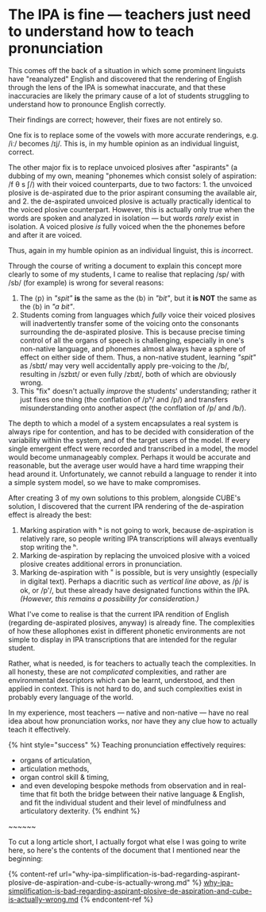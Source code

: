 # The IPA is fine — teachers just need to understand how to teach pronunciation

This comes off the back of a situation in which some prominent linguists have "reanalyzed" English and discovered that the rendering of English through the lens of the IPA is somewhat inaccurate, and that these inaccuracies are likely the primary cause of a lot of students struggling to understand how to pronounce English correctly.

Their findings are correct; however, their fixes are not entirely so.

One fix is to replace some of the vowels with more accurate renderings, e.g. /iː/ becomes /ɪj/. This is, in my humble opinion as an individual linguist, correct.

The other major fix is to replace unvoiced plosives after "aspirants" (a dubbing of my own, meaning "phonemes which consist solely of aspiration: /f θ s ʃ/) with their voiced counterparts, due to two factors: 1. the unvoiced plosive is de-aspirated due to the prior aspirant consuming the available air, and 2. the de-aspirated unvoiced plosive is actually practically identical to the voiced plosive counterpart. However, this is actually only true when the words are spoken and analyzed in isolation — but words _rarely_ exist in isolation. A voiced plosive _is_ fully voiced when the the phonemes before and after it are voiced.

Thus, again in my humble opinion as an individual linguist, this is _i&#x6E;_&#x63;orrect.

Through the course of writing a document to explain this concept more clearly to some of my students, I came to realise that replacing /sp/ with /sb/ (for example) is wrong for several reasons:

1. The ⟨p⟩ in _"spit"_ **is** the same as the ⟨b⟩ in _"bit"_, but it **is NOT** the same as the ⟨b⟩ in _"a bit"_.
2. Students coming from languages which _fully_ voice their voiced plosives will inadvertently transfer some of the voicing onto the consonants surrounding the de-aspirated plosive. This is because precise timing control of all the organs of speech is challenging, especially in one's non-native language, and phonemes almost always have a sphere of effect on either side of them. Thus, a non-native student, learning _"spit"_ as /sbɪt/ may very well accidentally apply pre-voicing to the /b/, resulting in /szbɪt/ or even fully /zbɪt/, both of which are obviously wrong.
3. This "fix" doesn't actually _improve_ the students' understanding; rather it just fixes one thing (the conflation of /pʰ/ and /p/) and transfers misunderstanding onto another aspect (the conflation of /p/ and /b/).

The depth to which a model of a system encapsulates a real system is always ripe for contention, and has to be decided with consideration of the variability within the system, and of the target users of the model. If every single emergent effect were recorded and transcribed in a model, the model would become unmanageably complex. Perhaps it would be accurate and reasonable, but the average user would have a hard time wrapping their head around it. Unfortunately, we cannot rebuild a language to render it into a simple system model, so we have to make compromises.

After creating 3 of my own solutions to this problem, alongside CUBE's solution, I discovered that the current IPA rendering of the de-aspiration effect is already the best:

1. Marking aspiration with ʰ is not going to work, because de-aspiration is relatively rare, so people writing IPA transcriptions will always eventually stop writing the ʰ.
2. Marking de-aspiration by replacing the unvoiced plosive with a voiced plosive creates additional errors in pronunciation.&#x20;
3. Marking de-aspiration with ˭ is possible, but is very unsightly (especially in digital text). Perhaps a diacritic such as _vertical line above_, as /p̍/ is ok, or /p'/, but these already have designated functions within the IPA. _(However, this remains a possibility for consideration.)_ &#x20;

What I've come to realise is that the current IPA rendition of English (regarding de-aspirated plosives, anyway) is already fine. The complexities of how these allophones exist in different phonetic environments are not simple to display in IPA transcriptions that are intended for the regular student.&#x20;

Rather, what is needed, is for teachers to actually teach the complexities. In all honesty, these are not _complicated_ complexities, and rather are environmental descriptors which can be learnt, understood, and then applied in context. This is not hard to do, and such complexities exist in probably every language of the world.

In my experience, most teachers — native and non-native — have no real idea about how pronunciation works, nor have they any clue how to actually teach it effectively.&#x20;

{% hint style="success" %}
Teaching pronunciation effectively requires:&#x20;

* organs of articulation,&#x20;
* articulation methods,&#x20;
* organ control skill & timing,&#x20;
* and even developing bespoke methods from observation and in real-time that fit both the bridge between their native language & English, and fit the individual student and their level of mindfulness and articulatory dexterity.
{% endhint %}

\~\~\~\~\~\~&#x20;

To cut a long article short, I actually forgot what else I was going to write here, so here's the contents of the document that I mentioned near the beginning:

{% content-ref url="why-ipa-simplification-is-bad-regarding-aspirant-plosive-de-aspiration-and-cube-is-actually-wrong.md" %}
[why-ipa-simplification-is-bad-regarding-aspirant-plosive-de-aspiration-and-cube-is-actually-wrong.md](why-ipa-simplification-is-bad-regarding-aspirant-plosive-de-aspiration-and-cube-is-actually-wrong.md)
{% endcontent-ref %}

